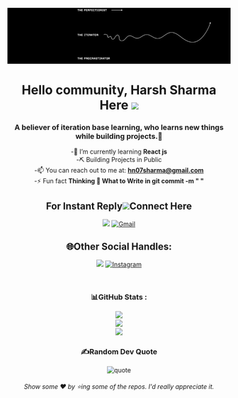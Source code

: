 <div align="center">
  
![banner image](https://github.com/HNSharma-07/HNSharma-07/blob/main/github-banner.jpg)

# Hello community, Harsh Sharma Here <img src="https://raw.githubusercontent.com/MartinHeinz/MartinHeinz/master/wave.gif" width="30px">
### A believer of iteration base learning, who learns new things while building projects.🚀
-🌱 I’m currently learning **React js**<br>
-⛏️ Building Projects in Public<br>
-📫 You can reach out to me at: **hn07sharma@gmail.com**<br>
-⚡ Fun fact **Thinking 🤔 What to Write in git commit -m " "**
<!--  [![visiter](https://visitcount.itsvg.in/api?id=HNSharma-07&icon=0&color=0)](https://visitcount.itsvg.in)  -->
<h2 align="center">For Instant Reply<img src="https://github.com/TheDudeThatCode/TheDudeThatCode/blob/master/Assets/Handshake.gif" height="32px">Connect Here</h2>

[<img src="https://img.shields.io/badge/linkedin-%230077B5.svg?&style=for-the-badge&logo=linkedin&logoColor=white">](https://www.linkedin.com/in/harsh-sharma-professional/)
[<img alt="Gmail" src="https://img.shields.io/badge/Gmail-D14836?style=for-the-badge&logo=gmail&logoColor=white" />](mailto:hn07sharma@gmail.com)

<h2 align="center">🌐Other Social Handles:</h2>

[<img src="https://img.shields.io/badge/twitter-white.svg?&style=for-the-badge&logo=twitter&logoColor=%3A2F2F">](https://x.com/_An0nYm0uS_E?t=aKvK--dRVNpR6dOIouWmUg&s=09)
[<img alt="Instagram" src="https://img.shields.io/badge/Instagram-E4405F?style=for-the-badge&logo=instagram&logoColor=white" />](https://www.instagram.com/thehnsharma/?hl=en)


</br>


<h3>📊GitHub Stats :</h3>

![](https://github-readme-stats.vercel.app/api?username=HNSharma-07&theme=radical&hide_border=false&include_all_commits=false&count_private=false)<br/>
![](https://github-readme-streak-stats.herokuapp.com/?user=HNSharma-07&theme=radical&hide_border=false)<br/>
![](https://github-readme-stats.vercel.app/api/top-langs/?username=HNSharma-07&theme=radical&hide_border=false&include_all_commits=false&count_private=false&layout=compact)<br/>

<h3>✍️Random Dev Quote</h3>

![quote](https://quotes-github-readme.vercel.app/api?type=horizontal&theme=radical)

<h6>Show some ❤️ by ⭐ing some of the repos. I'd really appreciate it.</h6>
<!-- <img scr="https://quotes-github-readme.vercel.app/api?type=horizontal.jpg" alt="![](https://quotes-github-readme.vercel.app/api?type=horizontal&theme=radical)"> -->

<!--
**HNSharma-07/HNSharma-07** is a ✨ _special_ ✨ repository because its `README.md` (this file) appears on your GitHub profile.

Here are some ideas to get you started:

- 🔭 I’m currently working on ...
- 🌱 I’m currently learning ...
- 👯 I’m looking to collaborate on ...
- 🤔 I’m looking for help with ...
- 💬 Ask me about ...
- 📫 How to reach me: ...
- 😄 Pronouns: ...
- ⚡ Fun fact: ...
-->
</div>
